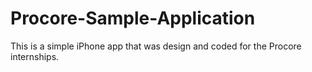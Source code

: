 # Procore-Sample-Application

This is a simple iPhone app that was design and coded for the Procore internships.
